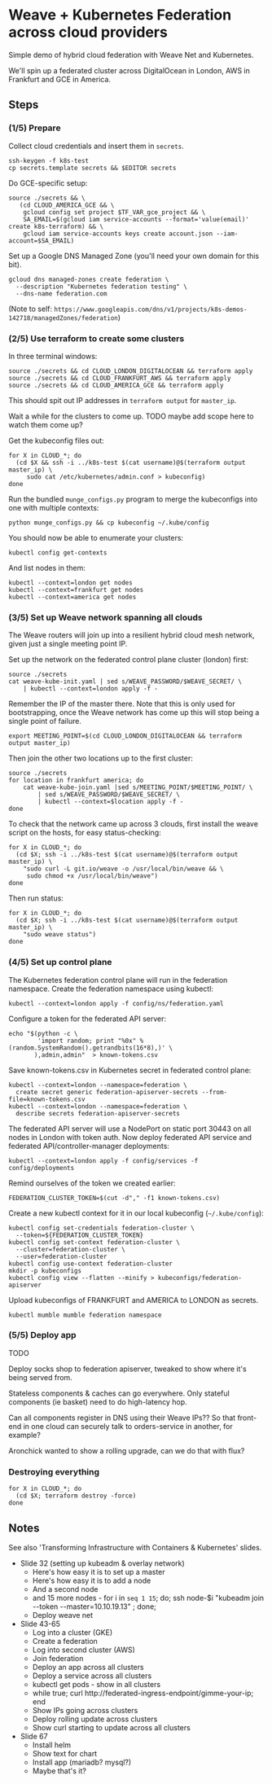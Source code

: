 # Weave + Kubernetes Federation across cloud providers

Simple demo of hybrid cloud federation with Weave Net and Kubernetes.

We'll spin up a federated cluster across DigitalOcean in London, AWS in Frankfurt and GCE in America.

## Steps

### (1/5) Prepare

Collect cloud credentials and insert them in `secrets`.

```
ssh-keygen -f k8s-test
cp secrets.template secrets && $EDITOR secrets
```

Do GCE-specific setup:
```
source ./secrets && \
   (cd CLOUD_AMERICA_GCE && \
    gcloud config set project $TF_VAR_gce_project && \
    SA_EMAIL=$(gcloud iam service-accounts --format='value(email)' create k8s-terraform) && \
    gcloud iam service-accounts keys create account.json --iam-account=$SA_EMAIL)
```

Set up a Google DNS Managed Zone (you'll need your own domain for this bit).
```
gcloud dns managed-zones create federation \
  --description "Kubernetes federation testing" \
  --dns-name federation.com
```

(Note to self: `https://www.googleapis.com/dns/v1/projects/k8s-demos-142718/managedZones/federation`)

### (2/5) Use terraform to create some clusters

In three terminal windows:

```
source ./secrets && cd CLOUD_LONDON_DIGITALOCEAN && terraform apply
source ./secrets && cd CLOUD_FRANKFURT_AWS && terraform apply
source ./secrets && cd CLOUD_AMERICA_GCE && terraform apply
```

This should spit out IP addresses in `terraform output` for `master_ip`.

Wait a while for the clusters to come up. TODO maybe add scope here to watch them come up?

Get the kubeconfig files out:

```
for X in CLOUD_*; do
  (cd $X && ssh -i ../k8s-test $(cat username)@$(terraform output master_ip) \
     sudo cat /etc/kubernetes/admin.conf > kubeconfig)
done
```

Run the bundled `munge_configs.py` program to merge the kubeconfigs into one with multiple contexts:
```
python munge_configs.py && cp kubeconfig ~/.kube/config
```

You should now be able to enumerate your clusters:
```
kubectl config get-contexts
```

And list nodes in them:
```
kubectl --context=london get nodes
kubectl --context=frankfurt get nodes
kubectl --context=america get nodes
```

### (3/5) Set up Weave network spanning all clouds

The Weave routers will join up into a resilient hybrid cloud mesh network, given just a single meeting point IP.

Set up the network on the federated control plane cluster (london) first:
```
source ./secrets
cat weave-kube-init.yaml | sed s/WEAVE_PASSWORD/$WEAVE_SECRET/ \
    | kubectl --context=london apply -f -
```
Remember the IP of the master there. Note that this is only used for bootstrapping, once the Weave network has come up this will stop being a single point of failure.
```
export MEETING_POINT=$(cd CLOUD_LONDON_DIGITALOCEAN && terraform output master_ip)
```

Then join the other two locations up to the first cluster:
```
source ./secrets
for location in frankfurt america; do
    cat weave-kube-join.yaml |sed s/MEETING_POINT/$MEETING_POINT/ \
        | sed s/WEAVE_PASSWORD/$WEAVE_SECRET/ \
        | kubectl --context=$location apply -f -
done
```

To check that the network came up across 3 clouds, first install the weave script on the hosts, for easy status-checking:
```
for X in CLOUD_*; do
  (cd $X; ssh -i ../k8s-test $(cat username)@$(terraform output master_ip) \
    "sudo curl -L git.io/weave -o /usr/local/bin/weave && \
     sudo chmod +x /usr/local/bin/weave")
done
```
Then run status:
```
for X in CLOUD_*; do
  (cd $X; ssh -i ../k8s-test $(cat username)@$(terraform output master_ip) \
    "sudo weave status")
done
```

### (4/5) Set up control plane

The Kubernetes federation control plane will run in the federation namespace. Create the federation namespace using kubectl:
```
kubectl --context=london apply -f config/ns/federation.yaml
```

Configure a token for the federated API server:
```
echo "$(python -c \
        'import random; print "%0x" % (random.SystemRandom().getrandbits(16*8),)' \
       ),admin,admin"  > known-tokens.csv
```

Save known-tokens.csv in Kubernetes secret in federated control plane:

```
kubectl --context=london --namespace=federation \
  create secret generic federation-apiserver-secrets --from-file=known-tokens.csv
kubectl --context=london --namespace=federation \
  describe secrets federation-apiserver-secrets
```

The federated API server will use a NodePort on static port 30443 on all nodes in London with token auth.
Now deploy federated API service and federated API/controller-manager deployments:
```
kubectl --context=london apply -f config/services -f config/deployments
```

Remind ourselves of the token we created earlier:
```
FEDERATION_CLUSTER_TOKEN=$(cut -d"," -f1 known-tokens.csv)
```
Create a new kubectl context for it in our local kubeconfig (`~/.kube/config`):
```
kubectl config set-credentials federation-cluster \
  --token=${FEDERATION_CLUSTER_TOKEN}
kubectl config set-context federation-cluster \
  --cluster=federation-cluster \
  --user=federation-cluster
kubectl config use-context federation-cluster
mkdir -p kubeconfigs
kubectl config view --flatten --minify > kubeconfigs/federation-apiserver
```

Upload kubeconfigs of FRANKFURT and AMERICA to LONDON as secrets.
```
kubectl mumble mumble federation namespace
```

### (5/5) Deploy app

TODO

Deploy socks shop to federation apiserver, tweaked to show where it's being served from.

Stateless components & caches can go everywhere.
Only stateful components (ie basket) need to do high-latency hop.

Can all components register in DNS using their Weave IPs??
So that front-end in one cloud can securely talk to orders-service in another, for example?

Aronchick wanted to show a rolling upgrade, can we do that with flux?

### Destroying everything

```
for X in CLOUD_*; do
  (cd $X; terraform destroy -force)
done
```

## Notes

See also 'Transforming Infrastructure with Containers & Kubernetes' slides.

* Slide 32 (setting up kubeadm & overlay network)
    * Here's how easy it is to set up a master
    * Here's how easy it is to add a node
    * And a second node
    * and 15 more nodes - for i in `seq 1 15`; do; ssh node-$i "kubeadm join --token <foo> --master=10.10.19.13" ; done;
    * Deploy weave net
* Slide 43-65
    * Log into a cluster (GKE)
    * Create a federation
    * Log into second cluster (AWS)
    * Join federation
    * Deploy an app across all clusters
    * Deploy a service across all clusters
    * kubectl get pods - show in all clusters
    * <new window> while true; curl http://federated-ingress-endpoint/gimme-your-ip; end
    * Show IPs going across clusters
    * Deploy rolling update across clusters
    * Show curl starting to update across all clusters
* Slide 67
    * Install helm
    * Show text for chart
    * Install app (mariadb? mysql?)
    * Maybe that's it?
